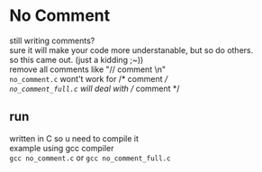 # No Comment
still writing comments?  
sure it will make your code more understanable, but so do others.  
so this came out. (just a kidding ;~))  
remove all comments like "// comment \n"  
`no_comment.c` wont't work for /* comment */  
`no_comment_full.c` will deal with /* comment */  
  

  
## run
written in C so u need to compile it  
example using gcc compiler  
`gcc no_comment.c`
or
`gcc no_comment_full.c`